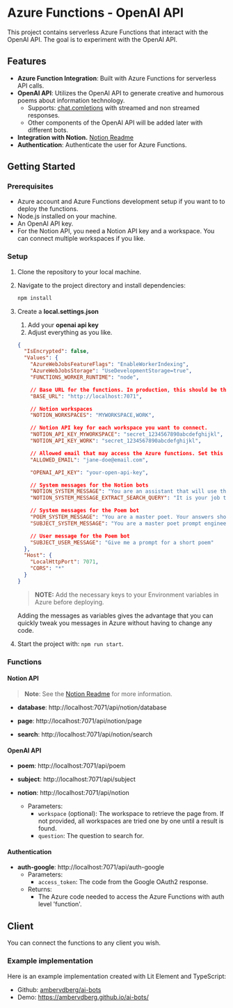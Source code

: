 # Azure Functions - OpenAI API

This project contains serverless Azure Functions that interact with the OpenAI API. The goal is to experiment with the OpenAI API.

## Features

- **Azure Function Integration**: Built with Azure Functions for serverless API calls.
- **OpenAI API**: Utilizes the OpenAI API to generate creative and humorous poems about information technology.
  - Supports: [chat.comletions](https://platform.openai.com/docs/api-reference/chat) with streamed and non streamed responses.
  - Other components of the OpenAI API will be added later with different bots.
- **Integration with Notion.** [Notion Readme](src/functions/notion-api/notion.md)
- **Authentication**: Authenticate the user for Azure Functions.

## Getting Started

### Prerequisites

- Azure account and Azure Functions development setup if you want to to deploy the functions.
- Node.js installed on your machine.
- An OpenAI API key.
- For the Notion API, you need a Notion API key and a workspace. You can connect multiple workspaces if you like.

### Setup

1. Clone the repository to your local machine.
2. Navigate to the project directory and install dependencies:
   ```bash
   npm install
   ```
3. Create a **local.settings.json**

   1. Add your **openai api key**
   2. Adjust everything as you like.

   ```json
   {
     "IsEncrypted": false,
     "Values": {
       "AzureWebJobsFeatureFlags": "EnableWorkerIndexing",
       "AzureWebJobsStorage": "UseDevelopmentStorage=true",
       "FUNCTIONS_WORKER_RUNTIME": "node",

       // Base URL for the functions. In production, this should be the Azure URL.
       "BASE_URL": "http://localhost:7071",

       // Notion workspaces
       "NOTION_WORKSPACES": "MYWORKSPACE,WORK",

       // Notion API key for each workspace you want to connect.
       "NOTION_API_KEY_MYWORKSPACE": "secret_1234567890abcdefghijkl",
       "NOTION_API_KEY_WORK": "secret_1234567890abcdefghijkl",

       // Allowed email that may access the Azure functions. Set this to your google email address.
       "ALLOWED_EMAIL": "jane-doe@email.com",

       "OPENAI_API_KEY": "your-open-api-key",

       // System messages for the Notion bots
       "NOTION_SYSTEM_MESSAGE": "You are an assistant that will use the given context to answer the user question.",
       "NOTION_SYSTEM_MESSAGE_EXTRACT_SEARCH_QUERY": "It is your job to create a search query from the user question to use with the notion.search API. The query must only contain the most important keywords from the question. Preferably not more than one or two. The Notion API searches for page titles. So if a user question would be: \"Which companies are in Amsterdam?\", it's best to search for the word Companies, because that is more likely to be a page title than company. Escape the result so it can be used in a url. Don't add quotes around the query.",

       // System messages for the Poem bot
       "POEM_SYSTEM_MESSAGE": "You are a master poet. Your answers should be concise, and less than 50 words. Format the output in HTML without head or body. Make it look nice and easy to read. The subject of the poem will be provided by the user. It must always be related to information technology. Make the poem light-hearted and funny.",
       "SUBJECT_SYSTEM_MESSAGE": "You are a master poet prompt engineer. You will create a prompt for a short poem. The subject must always be about software engineering and funny. The response must be a single line without formatting.",

       // User message for the Poem bot
       "SUBJECT_USER_MESSAGE": "Give me a prompt for a short poem"
     },
     "Host": {
       "LocalHttpPort": 7071,
       "CORS": "*"
     }
   }
   ```

   > **NOTE:** Add the necessary keys to your Environment variables in Azure before deploying.

   Adding the messages as variables gives the advantage that you can quickly tweak you messages in Azure without having to change any code.

4. Start the project with: `npm run start`.

### Functions

#### Notion API

> **Note**: See the [Notion Readme](src/functions/notion-api/notion.md) for more information.

- **database**: http://localhost:7071/api/notion/database

- **page**: http://localhost:7071/api/notion/page

- **search**: http://localhost:7071/api/notion/search

#### OpenAI API

- **poem**: http://localhost:7071/api/poem

- **subject**: http://localhost:7071/api/subject

- **notion**: http://localhost:7071/api/notion
  - Parameters:
    - `workspace` (optional): The workspace to retrieve the page from. If not provided, all workspaces are tried one by one until a result is found.
    - `question`: The question to search for.

#### Authentication

- **auth-google**: http://localhost:7071/api/auth-google
  - Parameters:
    - `access_token`: The code from the Google OAuth2 response.
  - Returns:
    - The Azure code needed to access the Azure Functions with auth level 'function'.

## Client

You can connect the functions to any client you wish.

### Example implementation

Here is an example implementation created with Lit Element and TypeScript:

- Github: [ambervdberg/ai-bots](https://github.com/ambervdberg/ai-bots)
- Demo: https://ambervdberg.github.io/ai-bots/
